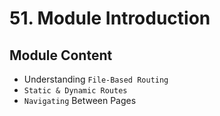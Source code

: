 # 51. Module Introduction
## Module Content
- Understanding `File-Based Routing`
- `Static & Dynamic Routes`
- `Navigating` Between Pages